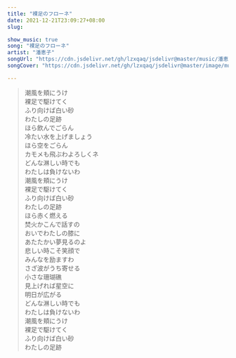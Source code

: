 ```yaml
---
title: "裸足のフローネ"
date: 2021-12-21T23:09:27+08:00
slug: 

show_music: true
song: "裸足のフローネ"
artist: "潘恵子"
songUrl: "https://cdn.jsdelivr.net/gh/lzxqaq/jsdelivr@master/music/潘恵子 - 裸足のフローネ.mp3"
songCover: "https://cdn.jsdelivr.net/gh/lzxqaq/jsdelivr@master/image/music/世界名作劇場.jpg"

---
```


> 潮風を頬にうけ  
> 裸足で駆けてく   
> ふり向けば白い砂  
> わたしの足跡  
> ほら飲んでごらん  
> 冷たい水を上げましょう  
> ほら空をごらん  
> カモメも飛ぶわよろしくネ  
> どんな淋しい時でも  
> わたしは負けないわ  
> 潮風を頬にうけ  
> 裸足で駆けてく  
> ふり向けば白い砂  
> わたしの足跡  
> ほら赤く燃える  
> 焚火かこんで話すの  
> おいでわたしの膝に  
> あたたかい夢見るのよ  
> 悲しい時こそ笑顔で  
> みんなを励ますわ  
> さざ波がうち寄せる  
> 小さな珊瑚礁  
> 見上げれば星空に  
> 明日が広がる  
> どんな淋しい時でも  
> わたしは負けないわ  
> 潮風を頬にうけ  
> 裸足で駆けてく   
> ふり向けば白い砂  
> わたしの足跡  